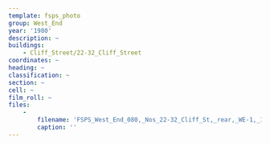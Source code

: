 ```yaml
---
template: fsps_photo
group: West_End
year: '1980'
description: ~
buildings:
    - Cliff_Street/22-32_Cliff_Street
coordinates: ~
heading: ~
classification: ~
section: ~
cell: ~
film_roll: ~
files:
    -
        filename: 'FSPS_West_End_080,_Nos_22-32_Cliff_St,_rear,_WE-1,_1980.png'
        caption: ''
---
```

